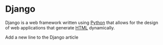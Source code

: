 # Django

Django is a web framework written using [Python](/wiki/Python) that allows for the design of web applications that generate [HTML](/wiki/HTML) dynamically.

Add a new line to the Django article